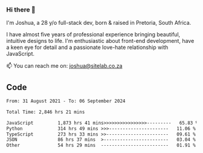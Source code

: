 ### Hi there 👋

I'm Joshua, a 28 y/o full-stack dev, born & raised in Pretoria, South Africa. 

I have almost five years of professional experience bringing beautiful, intuitive designs to life. I'm enthusiastic about front-end development, have a keen eye for detail and a passionate love-hate relationship with JavaScript.

📫 You can reach me on: joshua@sitelab.co.za

## **Code**

<!--START_SECTION:waka-->

```txt
From: 31 August 2021 - To: 06 September 2024

Total Time: 2,846 hrs 21 mins

JavaScript         1,873 hrs 41 mins>>>>>>>>>>>>>>>>---------   65.83 %
Python             314 hrs 49 mins >>>----------------------   11.06 %
TypeScript         273 hrs 33 mins >>-----------------------   09.61 %
JSON               86 hrs 37 mins  >------------------------   03.04 %
Other              54 hrs 29 mins  -------------------------   01.91 %
```

<!--END_SECTION:waka-->
